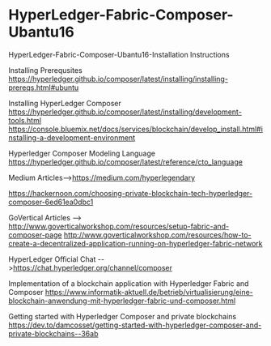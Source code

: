 # HyperLedger-Fabric-Composer-Ubantu16
HyperLedger-Fabric-Composer-Ubantu16-Installation Instructions

Installing Prerequsites
https://hyperledger.github.io/composer/latest/installing/installing-prereqs.html#ubuntu

Installing HyperLedger Composer
https://hyperledger.github.io/composer/latest/installing/development-tools.html
https://console.bluemix.net/docs/services/blockchain/develop_install.html#installing-a-development-environment

Hyperledger Composer Modeling Language
https://hyperledger.github.io/composer/latest/reference/cto_language

Medium Articles-->https://medium.com/hyperlegendary

https://hackernoon.com/choosing-private-blockchain-tech-hyperledger-composer-6ed61ea0dbc1

GoVertical Articles --> http://www.goverticalworkshop.com/resources/setup-fabric-and-composer-page
http://www.goverticalworkshop.com/resources/how-to-create-a-decentralized-application-running-on-hyperledger-fabric-network

HyperLedger Official Chat -->https://chat.hyperledger.org/channel/composer

Implementation of a blockchain application with Hyperledger Fabric and Composer
https://www.informatik-aktuell.de/betrieb/virtualisierung/eine-blockchain-anwendung-mit-hyperledger-fabric-und-composer.html


Getting started with Hyperledger Composer and private blockchains 
https://dev.to/damcosset/getting-started-with-hyperledger-composer-and-private-blockchains--36ab
